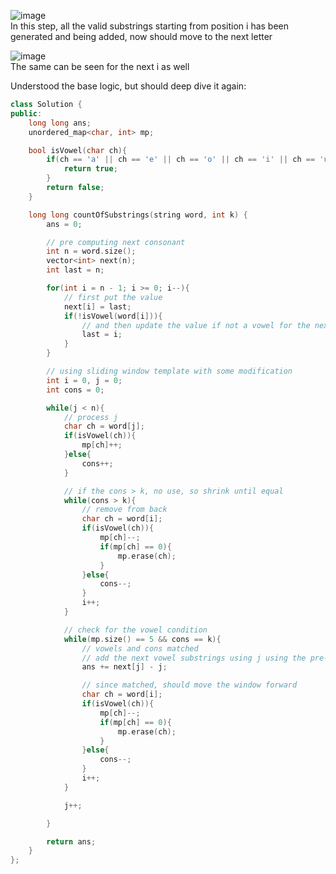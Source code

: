 ![image](https://github.com/user-attachments/assets/7a51846a-7a80-48a2-ae63-e0b3a63a40be)  
In this step, all the valid substrings starting from position i has been generated and being added, now should move to the next letter  
  
![image](https://github.com/user-attachments/assets/3158941e-aae1-4fcf-b4d3-062d876131a3)  
The same can be seen for the next i as well

Understood the base logic, but should deep dive it again: 

```c++
class Solution {
public:
    long long ans;
    unordered_map<char, int> mp;

    bool isVowel(char ch){
        if(ch == 'a' || ch == 'e' || ch == 'o' || ch == 'i' || ch == 'u'){
            return true;
        }
        return false;
    }

    long long countOfSubstrings(string word, int k) {
        ans = 0;

        // pre computing next consonant
        int n = word.size();
        vector<int> next(n);
        int last = n;

        for(int i = n - 1; i >= 0; i--){
            // first put the value
            next[i] = last;
            if(!isVowel(word[i])){
                // and then update the value if not a vowel for the next vowel
                last = i;
            }
        }

        // using sliding window template with some modification
        int i = 0, j = 0;
        int cons = 0;

        while(j < n){
            // process j
            char ch = word[j];
            if(isVowel(ch)){
                mp[ch]++;
            }else{
                cons++;
            }

            // if the cons > k, no use, so shrink until equal
            while(cons > k){
                // remove from back
                char ch = word[i];
                if(isVowel(ch)){
                    mp[ch]--;
                    if(mp[ch] == 0){
                        mp.erase(ch);
                    }
                }else{
                    cons--;
                }
                i++;
            }  

            // check for the vowel condition
            while(mp.size() == 5 && cons == k){
                // vowels and cons matched
                // add the next vowel substrings using j using the pre-computed
                ans += next[j] - j;

                // since matched, should move the window forward
                char ch = word[i];
                if(isVowel(ch)){
                    mp[ch]--;
                    if(mp[ch] == 0){
                        mp.erase(ch);
                    }
                }else{
                    cons--;
                }
                i++;
            }

            j++;

        }

        return ans;
    }
};
```
